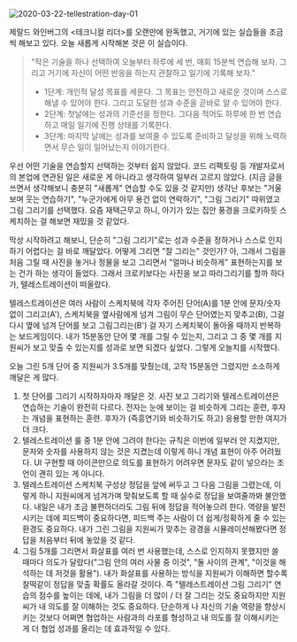 ![2020-03-22-tellestration-day-01](../images/2020-03-22-tellestration-day-01.png)

제랄드 와인버그의 <테크니컬 리더>를 오랜만에 완독했고, 거기에 있는 실습들을 조금씩 해보고 있다. 오늘 새롭게 시작해본 것은 이 실습이다.

> "작은 기술을 하나 선택하여 오늘부터 하루에 세 번, 매회 15분씩 연습해 보자. 그리고 거기에 자신이 어떤 반응을 하는지 관찰하고 일기에 기록해 보자."
>
> - 1단계: 개인적 달성 목표를 세운다. 그 목표는 안전하고 새로운 것이며 스스로 해낼 수 있어야 한다. 그리고 도달한 성과 수준을 곧바로 알 수 있어야 한다.
> - 2단계: 첫날에는 성과의 기준선을 정한다. 그다음 적어도 하루에 한 번 연습하고 매일 일기에 진행 상태를 기록한다.
> - 3단계: 마지막 날에는 성과를 보여줄 수 있도록 준비하고 달성을 위해 노력하면서 무슨 일이 일어났는지 이야기한다.

우선 어떤 기술을 연습할지 선택하는 것부터 쉽지 않았다. 코드 리팩토링 등 개발자로서의 본업에 연관된 일은 새로운 게 아니라고 생각하여 일부러 고르지 않았다. (지금 글을 쓰면서 생각해보니 충분히 "새롭게" 연습할 수도 있을 것 같지만) 생각난 후보는 "거울 보며 웃는 연습하기", "누군가에게 아무 용건 없이 연락하기", "그림 그리기" 따위였고 그림 그리기를 선택했다. 요즘 재택근무고 하니, 아기가 있는 집안 풍경을 크로키하듯 스케치하는 걸 해보면 재밌을 것 같았다.

막상 시작하려고 해보니, 단순히 "그림 그리기"로는 성과 수준을 정하거나 스스로 인지하기 어렵다는 걸 바로 깨달았다. 어떻게 그리면 "잘 그리는" 것인가? 아, 그래서 그림을 처음 그릴 때 사진을 놓거나 정물을 보고 그리면서 "얼마나 비슷하게" 표현하는지를 보는 건가 하는 생각이 들었다. 그래서 크로키보다는 사진을 보고 따라그리기를 할까 하다가, 텔레스트레이션이 떠올랐다.

텔레스트레이션은 여러 사람이 스케치북에 각자 주어진 단어(A)를 1분 안에 문자/숫자 없이 그리고(A'), 스케치북을 옆사람에게 넘겨 그림이 무슨 단어였는지 맞추고(B), 그걸 다시 옆에 넘겨 단어를 보고 그림그리는(B') 걸 자기 스케치북이 돌아올 때까지 반복하는 보드게임이다. 내가 15분동안 단어 몇 개를 그릴 수 있는지, 그리고 그 중 몇 개를 지원씨가 보고 맞출 수 있는지를 성과로 보면 되겠다 싶었다. 그렇게 오늘치를 시작했다.

오늘 그린 5개 단어 중 지원씨가 3.5개를 맞췄는데, 고작 15분동안 그렸지만 소소하게 깨달은 게 많다.

1. 첫 단어를 그리기 시작하자마자 깨달은 것. 사진 보고 그리기와 텔레스트레이션은 연습하는 기술이 완전히 다르다. 전자는 눈에 보이는 걸 비슷하게 그리는 훈련, 후자는 개념을 표현하는 훈련. 후자가 (즉흥연기와 비슷하기도 하고) 응용할 만한 여지가 더 크다.
2. 텔레스트레이션 룰 중 1분 안에 그려야 한다는 규칙은 이번에 일부러 안 지켰지만, 문자와 숫자를 사용하지 않는 것은 지켰는데 이렇게 하니 개념 표현이 아주 어려웠다. UI 구현할 때 아이콘만으로 의도를 표현하기 어려우면 문자도 같이 넣으라는 조언이 괜히 있는 게 아니다.
3. 텔레스트레이션 스케치북 구성상 정답을 앞에 써두고 그 다음 그림을 그렸는데, 이렇게 하니 지원씨에게 넘겨가며 맞춰보도록 할 때 실수로 정답을 보여줄까봐 불안했다. 내일은 내가 조금 불편하더라도 그림 뒤에 정답을 적어놓으려 한다. 역량을 발전시키는 데에 피드백이 중요하다면, 피드백 주는 사람이 더 쉽게/정확하게 줄 수 있는 환경도 중요하다. 내가 그린 그림을 지원씨가 맞추는 광경을 시뮬레이션해봤다면 정답을 처음부터 뒤에 놓았을 것 같다.
4. 그림 5개를 그리면서 화살표를 여러 번 사용했는데, 스스로 인지하지 못했지만 쓸 때마다 의도가 달랐다("그림 안의 여러 사물 중 이것", "둘 사이의 관계", "이것을 해석하는 데 저것을 활용"). 내가 화살표를 사용하는 방식을 지원씨가 이해하면 할수록 찰떡같이 정답을 맞출 확률도 올라갈 것이다. 즉 "텔레스트레이션 그림 그리기" 연습의 점수를 높이는 데에, 내가 그림을 더 많이 / 더 잘 그리는 것도 중요하지만 지원씨가 내 의도를 잘 이해하는 것도 중요하다. 단순하게 나 자신의 기술 역량을 향상시키는 것보다 어쩌면 협업하는 사람과의 라포를 형성하고 내 의도를 잘 이해시키는 게 더 협업 성과를 올리는 데 효과적일 수 있다.
